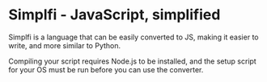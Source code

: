 # Simplfi - JavaScript, simplified

Simplfi is a language that can be easily converted 
to JS, making it easier to write, 
and more similar to Python.

Compiling your script requires Node.js to be installed,
and the setup script for your OS must be run 
before you can use the converter.